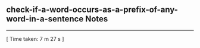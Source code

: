 <h2>check-if-a-word-occurs-as-a-prefix-of-any-word-in-a-sentence Notes</h2><hr>[ Time taken: 7 m 27 s ]